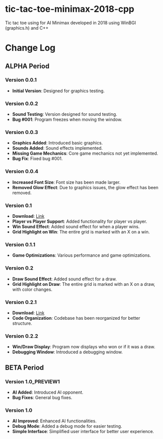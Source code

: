 # tic-tac-toe-minimax-2018-cpp
Tic tac toe using for AI Minimax developed in 2018 using WinBGI (graphics.h) and C++

# Change Log

## ALPHA Period

### Version 0.0.1
- **Initial Version**: Designed for graphics testing.

### Version 0.0.2
- **Sound Testing**: Version designed for sound testing.
- **Bug #001**: Program freezes when moving the window.

### Version 0.0.3
- **Graphics Added**: Introduced basic graphics.
- **Sounds Added**: Sound effects implemented.
- **Missing Game Mechanics**: Core game mechanics not yet implemented.
- **Bug Fix**: Fixed bug #001.

### Version 0.0.4
- **Increased Font Size**: Font size has been made larger.
- **Removed Glow Effect**: Due to graphics issues, the glow effect has been removed.

### Version 0.1
- **Download**: [Link](https://pastebin.com/PB2S23sQ)
- **Player vs Player Support**: Added functionality for player vs player.
- **Win Sound Effect**: Added sound effect for when a player wins.
- **Grid Highlight on Win**: The entire grid is marked with an X on a win.

### Version 0.1.1
- **Game Optimizations**: Various performance and game optimizations.

### Version 0.2
- **Draw Sound Effect**: Added sound effect for a draw.
- **Grid Highlight on Draw**: The entire grid is marked with an X on a draw, with color changes.

### Version 0.2.1
- **Download**: [Link](https://pastebin.com/KjaJMpQ0)
- **Code Organization**: Codebase has been reorganized for better structure.

### Version 0.2.2
- **Win/Draw Display**: Program now displays who won or if it was a draw.
- **Debugging Window**: Introduced a debugging window.

## BETA Period

### Version 1.0_PREVIEW1
- **AI Added**: Introduced AI opponent.
- **Bug Fixes**: General bug fixes.

### Version 1.0
- **AI Improved**: Enhanced AI functionalities.
- **Debug Mode**: Added a debug mode for easier testing.
- **Simple Interface**: Simplified user interface for better user experience.
